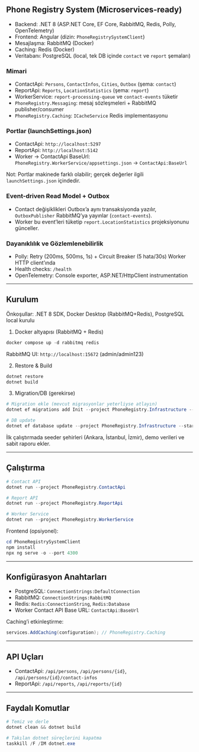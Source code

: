 ## Phone Registry System (Microservices‑ready)

- Backend: .NET 8 (ASP.NET Core, EF Core, RabbitMQ, Redis, Polly, OpenTelemetry)
- Frontend: Angular (dizin: `PhoneRegistrySystemClient`)
- Mesajlaşma: RabbitMQ (Docker)
- Caching: Redis (Docker)
- Veritabanı: PostgreSQL (local, tek DB içinde `contact` ve `report` şemaları)

### Mimari
- ContactApi: `Persons`, `ContactInfos`, `Cities`, `Outbox` (şema: `contact`)
- ReportApi: `Reports`, `LocationStatistics` (şema: `report`)
- WorkerService: `report-processing-queue` ve `contact-events` tüketir
- `PhoneRegistry.Messaging`: mesaj sözleşmeleri + RabbitMQ publisher/consumer
- `PhoneRegistry.Caching`: `ICacheService` Redis implementasyonu

### Portlar (launchSettings.json)
- ContactApi: `http://localhost:5297`
- ReportApi: `http://localhost:5142`
- Worker -> ContactApi BaseUrl: `PhoneRegistry.WorkerService/appsettings.json` → `ContactApi:BaseUrl`

Not: Portlar makinede farklı olabilir; gerçek değerler ilgili `launchSettings.json` içindedir.

### Event‑driven Read Model + Outbox
- Contact değişiklikleri Outbox’a aynı transaksiyonda yazılır, `OutboxPublisher` RabbitMQ’ya yayınlar (`contact-events`).
- Worker bu event’leri tüketip `report.LocationStatistics` projeksiyonunu günceller.

### Dayanıklılık ve Gözlemlenebilirlik
- Polly: Retry (200ms, 500ms, 1s) + Circuit Breaker (5 hata/30s) Worker HTTP client’ında
- Health checks: `/health`
- OpenTelemetry: Console exporter, ASP.NET/HttpClient instrumentation

---

## Kurulum
Önkoşullar: .NET 8 SDK, Docker Desktop (RabbitMQ+Redis), PostgreSQL local kurulu

1) Docker altyapısı (RabbitMQ + Redis)
```powershell
docker compose up -d rabbitmq redis
```
RabbitMQ UI: `http://localhost:15672` (admin/admin123)

2) Restore & Build
```powershell
dotnet restore
dotnet build
```

3) Migration/DB (gerekirse)
```powershell
# Migration ekle (mevcut migrasyonlar yeterliyse atlayın)
dotnet ef migrations add Init --project PhoneRegistry.Infrastructure --startup-project PhoneRegistry.ContactApi --context PhoneRegistry.Infrastructure.Data.PhoneRegistryDbContext

# DB update
dotnet ef database update --project PhoneRegistry.Infrastructure --startup-project PhoneRegistry.ContactApi --context PhoneRegistry.Infrastructure.Data.PhoneRegistryDbContext
```
İlk çalıştırmada seeder şehirleri (Ankara, İstanbul, İzmir), demo verileri ve sabit raporu ekler.

---

## Çalıştırma
```powershell
# Contact API
dotnet run --project PhoneRegistry.ContactApi

# Report API
dotnet run --project PhoneRegistry.ReportApi

# Worker Service
dotnet run --project PhoneRegistry.WorkerService
```

Frontend (opsiyonel):
```powershell
cd PhoneRegistrySystemClient
npm install
npx ng serve -o --port 4300
```

---

## Konfigürasyon Anahtarları
- PostgreSQL: `ConnectionStrings:DefaultConnection`
- RabbitMQ: `ConnectionStrings:RabbitMQ`
- Redis: `Redis:ConnectionString`, `Redis:Database`
- Worker Contact API Base URL: `ContactApi:BaseUrl`

Caching’i etkinleştirme:
```csharp
services.AddCaching(configuration); // PhoneRegistry.Caching
```

---

## API Uçları
- ContactApi: `/api/persons`, `/api/persons/{id}`, `/api/persons/{id}/contact-infos`
- ReportApi: `/api/reports`, `/api/reports/{id}`

---

## Faydalı Komutlar
```powershell
# Temiz ve derle
dotnet clean && dotnet build

# Takılan dotnet süreçlerini kapatma
taskkill /F /IM dotnet.exe
``` 
